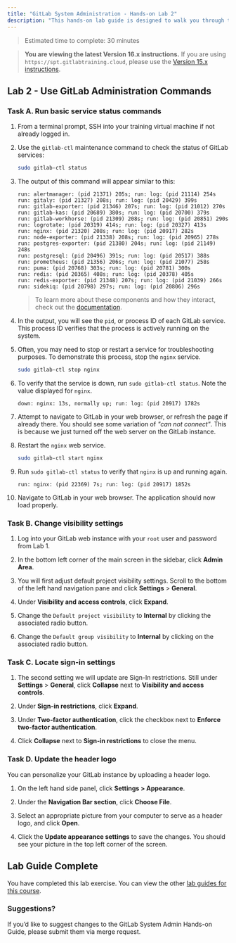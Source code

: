 ```yaml
---
title: "GitLab System Administration - Hands-on Lab 2"
description: "This hands-on lab guide is designed to walk you through the lab exercises used in the GitLab System Administration course."
---
```


> Estimated time to complete: 30 minutes

> **You are viewing the latest Version 16.x instructions.** If you are using `https://spt.gitlabtraining.cloud`, please use the [Version 15.x instructions](https://gitlab.com/gitlab-com/content-sites/handbook/-/blob/d14ee71aeac2054c72ce96e8b35ba2511f86a7ca/content/handbook/customer-success/professional-services-engineering/education-services/sysadminhandson2.md).

## Lab 2 - Use GitLab Administration Commands

### Task A. Run basic service status commands

1. From a terminal prompt, SSH into your training virtual machine if not already logged in.

1. Use the `gitlab-ctl` maintenance command to check the status of GitLab services:

    ```bash
    sudo gitlab-ctl status
    ```

1. The output of this command will appear similar to this:

    ```
    run: alertmanager: (pid 21371) 205s; run: log: (pid 21114) 254s
    run: gitaly: (pid 21327) 208s; run: log: (pid 20429) 399s
    run: gitlab-exporter: (pid 21346) 207s; run: log: (pid 21012) 270s
    run: gitlab-kas: (pid 20689) 380s; run: log: (pid 20700) 379s
    run: gitlab-workhorse: (pid 21309) 208s; run: log: (pid 20851) 290s
    run: logrotate: (pid 20319) 414s; run: log: (pid 20327) 413s
    run: nginx: (pid 21320) 208s; run: log: (pid 20917) 282s
    run: node-exporter: (pid 21338) 208s; run: log: (pid 20965) 278s
    run: postgres-exporter: (pid 21380) 204s; run: log: (pid 21149) 248s
    run: postgresql: (pid 20496) 391s; run: log: (pid 20517) 388s
    run: prometheus: (pid 21356) 206s; run: log: (pid 21077) 258s
    run: puma: (pid 20768) 303s; run: log: (pid 20781) 300s
    run: redis: (pid 20365) 408s; run: log: (pid 20378) 405s
    run: redis-exporter: (pid 21348) 207s; run: log: (pid 21039) 266s
    run: sidekiq: (pid 20798) 297s; run: log: (pid 20806) 296s
    ```

    > To learn more about these components and how they interact, check out the [documentation](https://docs.gitlab.com/ee/development/architecture.html). 

1. In the output, you will see the `pid`, or process ID of each GitLab service. This process ID verifies that the process is actively running on the system.

1. Often, you may need to stop or restart a service for troubleshooting purposes. To demonstrate this process, stop the `nginx` service.

    ```bash
    sudo gitlab-ctl stop nginx
    ```

1. To verify that the service is down, run `sudo gitlab-ctl status`. Note the value displayed for `nginx`.

    ```
    down: nginx: 13s, normally up; run: log: (pid 20917) 1782s
    ```

1. Attempt to navigate to GitLab in your web browser, or refresh the page if already there. You should see some variation of *"can not connect"*. This is because we just turned off the web server on the GitLab instance.

1. Restart the `nginx` web service.

    ```bash
    sudo gitlab-ctl start nginx
    ```

1. Run `sudo gitlab-ctl status` to verify that `nginx` is up and running again.

    ```
    run: nginx: (pid 22369) 7s; run: log: (pid 20917) 1852s
    ```

7. Navigate to GitLab in your web browser. The application should now load properly.

### Task B. Change visibility settings

1. Log into your GitLab web instance with your `root` user and password from Lab 1.

1. In the bottom left corner of the main screen in the sidebar, click **Admin Area**.

1. You will first adjust default project visibility settings. Scroll to the bottom of the left hand navigation pane and click **Settings** > **General**. 

1. Under **Visibility and access controls**, click **Expand**.

1. Change the `Default project visibility` to **Internal** by clicking the associated radio button. 

1. Change the `Default group visibility` to **Internal** by clicking on the associated radio button.  

### Task C. Locate sign-in settings

1. The second setting we will update are Sign-In restrictions. Still under **Settings** > **General**, click **Collapse** next to **Visibility and access controls**.  

1. Under **Sign-in restrictions**, click **Expand**. 

1. Under **Two-factor authentication**, click the checkbox next to **Enforce two-factor authentication**.  

1. Click **Collapse** next to **Sign-in restrictions** to close the menu.

### Task D. Update the header logo

You can personalize your GitLab instance by uploading a header logo.

1. On the left hand side panel, click **Settings > Appearance**. 

1. Under the **Navigation Bar section**, click **Choose File**.  

1. Select an appropriate picture from your computer to serve as a header logo, and click **Open**.  

1. Click the **Update appearance settings** to save the changes. You should see your picture in the top left corner of the screen.

## Lab Guide Complete

You have completed this lab exercise. You can view the other [lab guides for this course](/handbook/customer-success/professional-services-engineering/education-services/sysadminhandson).

### Suggestions?

If you’d like to suggest changes to the GitLab System Admin Hands-on Guide, please submit them via merge request.
